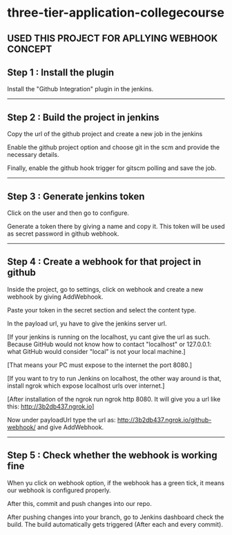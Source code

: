 # three-tier-application-collegecourse
USED THIS PROJECT FOR APLLYING WEBHOOK CONCEPT
---------------------------------------------------------------------------------------------------------------------------------------------------------------------------------
Step 1 : Install the plugin
---------------------------------------------------------------------------------------------------------------------------------------------------------------------------------

Install the "Github Integration" plugin in the jenkins.

--------------------------------------------------------------------------------------------------------------------------------------------------------------------------------
Step 2 : Build the project in jenkins
---------------------------------------------------------------------------------------------------------------------------------------------------------------------------------

Copy the url of the github project and create a new job in the jenkins

Enable the github project option and choose git in the scm and provide the necessary details.

Finally, enable the github hook trigger for gitscm polling and save the job.

---------------------------------------------------------------------------------------------------------------------------------------------------------------------------------
Step 3 : Generate jenkins token
---------------------------------------------------------------------------------------------------------------------------------------------------------------------------------
Click on the user and then go to configure.

Generate a token there by giving a name and copy it. This token will be used as secret password in github webhook.

---------------------------------------------------------------------------------------------------------------------------------------------------------------------------------
Step 4 : Create a webhook for that project in github
--------------------------------------------------------------------------------------------------------------------------------------------------------------------------------
Inside the project, go to settings, click on webhook and create a new webhook by giving AddWebhook.

Paste your token in the secret section and select the content type.

In the payload url, yu have to give the jenkins server url.

[If your jenkins is running on the localhost, yu cant give the url as such. Because GitHub would not know how to contact "localhost" or 127.0.0.1: what GitHub would consider "local" is not your local machine.]

[That means your PC must expose to the internet the port 8080.]

[If you want to try to run Jenkins on localhost, the other way around is that, install ngrok which expose localhost urls over internet.]

[After installation of the ngrok run ngrok http 8080. It will give you a url like this: http://3b2db437.ngrok.io]

Now under payloadUrl type the url as:  http://3b2db437.ngrok.io/github-webhook/  and give AddWebhook.

--------------------------------------------------------------------------------------------------------------------------------------------------------------------------------
Step 5 : Check whether the webhook is working fine
---------------------------------------------------------------------------------------------------------------------------------------------------------------------------------
When yu click on webhook option, if the webhook has a green tick, it means our webhook is configured properly.

After this, commit and push changes into our repo.

After pushing changes into your branch, go to Jenkins dashboard check the build. The build automatically gets triggered (After each and every commit).







